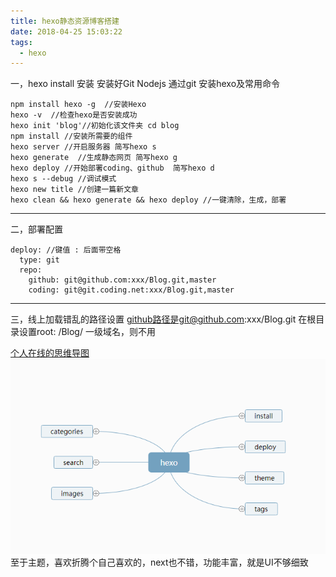```yaml
---
title: hexo静态资源博客搭建
date: 2018-04-25 15:03:22
tags:
  - hexo
---
```


一，hexo install 安装
    安装好Git Nodejs
    通过git 安装hexo及常用命令


```
npm install hexo -g  //安装Hexo
hexo -v  //检查hexo是否安装成功
hexo init 'blog'//初始化该文件夹 cd blog
npm install //安装所需要的组件
hexo server //开启服务器 简写hexo s
hexo generate  //生成静态网页 简写hexo g
hexo deploy //开始部署coding、github  简写hexo d
hexo s --debug //调试模式
hexo new title //创建一篇新文章
hexo clean && hexo generate && hexo deploy //一键清除，生成，部署
```

    


----------

二，部署配置


```
deploy: //键值 : 后面带空格
  type: git
  repo: 
    github: git@github.com:xxx/Blog.git,master
    coding: git@git.coding.net:xxx/Blog.git,master 
```

        


----------


三，线上加载错乱的路径设置
github路径是git@github.com:xxx/Blog.git
在根目录设置root: /Blog/
一级域名，则不用


<a href="http://naotu.baidu.com/file/ebb77d3d6b03273046a19c36e69a4b83">个人在线的思维导图</a>
![logo](hexo/mind.png)
至于主题，喜欢折腾个自己喜欢的，next也不错，功能丰富，就是UI不够细致

